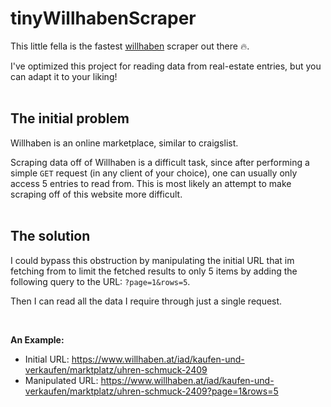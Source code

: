 # tinyWillhabenScraper
This little fella is the fastest [willhaben](https://www.willhaben.at/iad) scraper out there 🔥.

I've optimized this project for reading data from real-estate entries, but you can adapt it to your liking!
<br><br>

## The initial problem
Willhaben is an online marketplace, similar to craigslist.

Scraping data off of Willhaben is a difficult task, since after performing a simple `GET` request (in any client of your choice), one can usually only access 5 entries to read from.
This is most likely an attempt to make scraping off of this website more difficult.
<br><br>

## The solution
I could bypass this obstruction by manipulating the initial URL that im fetching from to limit the fetched results to only 5 items by adding the following query to the URL: `?page=1&rows=5`.

Then I can read all the data I require through just a single request.

<br>

**An Example:**
* Initial URL: https://www.willhaben.at/iad/kaufen-und-verkaufen/marktplatz/uhren-schmuck-2409
* Manipulated URL: https://www.willhaben.at/iad/kaufen-und-verkaufen/marktplatz/uhren-schmuck-2409?page=1&rows=5
